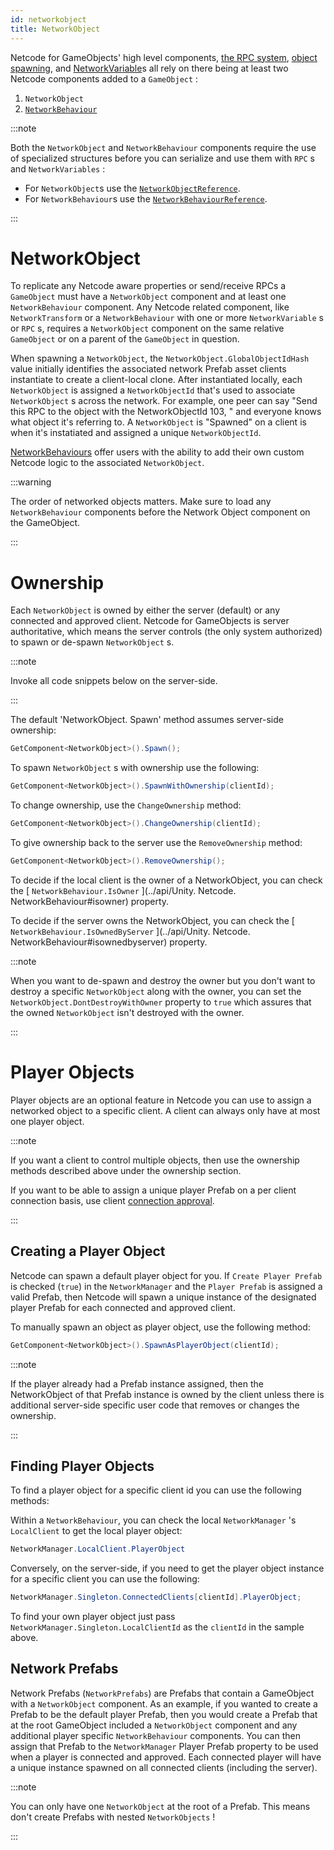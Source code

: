 ```yaml
---
id: networkobject
title: NetworkObject
---
```


Netcode for GameObjects' high level components, [the RPC system](../advanced-topics/messaging-system.md), [object spawning](../basics/object-spawning), and [NetworkVariable](../basics/networkvariable)s all rely on there being at least two Netcode components added to a `GameObject` :

  1. `NetworkObject`
  2. [`NetworkBehaviour`](networkbehaviour.md)

:::note

Both the `NetworkObject` and `NetworkBehaviour` components require the use of specialized structures before you can serialize and use them with `RPC` s and `NetworkVariables` :

* For `NetworkObject`s use the [`NetworkObjectReference`](../api/Unity.Netcode.NetworkObjectReference).
* For `NetworkBehaviour`s use the [`NetworkBehaviourReference`](../api/Unity.Netcode.NetworkBehaviourReference.md).

:::

# NetworkObject

To replicate any Netcode aware properties or send/receive RPCs a `GameObject` must have a `NetworkObject` component and at least one `NetworkBehaviour` component. Any Netcode related component, like `NetworkTransform` or a `NetworkBehaviour` with one or more `NetworkVariable` s or `RPC` s, requires a `NetworkObject` component on the same relative `GameObject` or on a parent of the `GameObject` in question.

When spawning a `NetworkObject`, the `NetworkObject.GlobalObjectIdHash` value initially identifies the associated network Prefab asset clients instantiate to create a client-local clone. After instantiated locally, each `NetworkObject` is assigned a `NetworkObjectId` that's used to associate `NetworkObject` s across the network. For example, one peer can say "Send this RPC to the object with the NetworkObjectId 103, " and everyone knows what object it's referring to. A `NetworkObject` is "Spawned" on a client is when it's instatiated and assigned a unique `NetworkObjectId`.

[NetworkBehaviours](networkbehaviour.md) offer users with the ability to add their own custom Netcode logic to the associated `NetworkObject`.

:::warning

The order of networked objects matters. Make sure to load any `NetworkBehaviour` components before the Network Object component on the GameObject.

:::

# Ownership

Each `NetworkObject` is owned by either the server (default) or any connected and approved client. Netcode for GameObjects is server authoritative, which means the server controls (the only system authorized) to spawn or de-spawn `NetworkObject` s.

:::note

Invoke all code snippets below on the server-side.

:::

The default 'NetworkObject. Spawn' method assumes server-side ownership:

```csharp
GetComponent<NetworkObject>().Spawn();
```

To spawn `NetworkObject` s with ownership use the following:

```csharp
GetComponent<NetworkObject>().SpawnWithOwnership(clientId);
```

To change ownership, use the `ChangeOwnership` method:

```csharp
GetComponent<NetworkObject>().ChangeOwnership(clientId);
```

To give ownership back to the server use the `RemoveOwnership` method:

```csharp
GetComponent<NetworkObject>().RemoveOwnership();
```

To decide if the local client is the owner of a NetworkObject, you can check the [ `NetworkBehaviour.IsOwner` ](../api/Unity. Netcode. NetworkBehaviour#isowner) property.

To decide if the server owns the NetworkObject, you can check the [ `NetworkBehaviour.IsOwnedByServer` ](../api/Unity. Netcode. NetworkBehaviour#isownedbyserver) property.

:::note

When you want to de-spawn and destroy the owner but you don't want to destroy a specific `NetworkObject` along with the owner, you can set the `NetworkObject.DontDestroyWithOwner` property to `true` which assures that the owned `NetworkObject` isn't destroyed with the owner.

:::

# Player Objects

Player objects are an optional feature in Netcode you can use to assign a networked object to a specific client. A client can always only have at most one player object.

:::note

If you want a client to control multiple objects, then use the ownership methods described above under the ownership section.

If you want to be able to assign a unique player Prefab on a per client connection basis, use client [connection approval](connection-approval).

:::

## Creating a Player Object

Netcode can spawn a default player object for you. If `Create Player Prefab` is checked (`true`) in the `NetworkManager` and the `Player Prefab` is assigned a valid Prefab, then Netcode will spawn a unique instance of the designated player Prefab for each connected and approved client.

To manually spawn an object as player object, use the following method:

```csharp
GetComponent<NetworkObject>().SpawnAsPlayerObject(clientId);
```

:::note

If the player already had a Prefab instance assigned, then the NetworkObject of that Prefab instance is owned by the client unless there is additional server-side specific user code that removes or changes the ownership.

:::

## Finding Player Objects

To find a player object for a specific client id you can use the following methods:

Within a `NetworkBehaviour`, you can check the local `NetworkManager` 's `LocalClient` to get the local player object:

```csharp
NetworkManager.LocalClient.PlayerObject
```

Conversely, on the server-side, if you need to get the player object instance for a specific client you can use the following:

```csharp
NetworkManager.Singleton.ConnectedClients[clientId].PlayerObject;
```

To find your own player object just pass `NetworkManager.Singleton.LocalClientId` as the `clientId` in the sample above.

## Network Prefabs

Network Prefabs (`NetworkPrefabs`) are Prefabs that contain a GameObject with a `NetworkObject` component. As an example, if you wanted to create a Prefab to be the default player Prefab, then you would create a Prefab that at the root GameObject included a `NetworkObject` component and any additional player specific `NetworkBehaviour` components. You can then assign that Prefab to the `NetworkManager` Player Prefab property to be used when a player is connected and approved. Each connected player will have a unique instance spawned on all connected clients (including the server).

:::note

You can only have one `NetworkObject` at the root of a Prefab. This means don't create Prefabs with nested `NetworkObjects` !

:::
